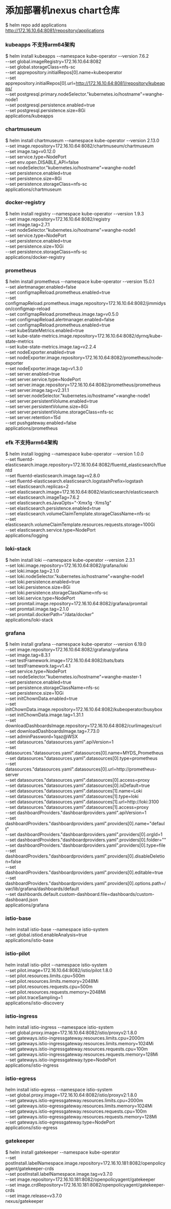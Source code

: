 # 添加部署机nexus chart仓库
$ helm repo add applications http://172.16.10.64:8081/repository/applications

### kubeapps 不支持arm64架构
$ helm install kubeapps --namespace kube-operator --version 7.6.2 \
--set global.imageRegistry=172.16.10.64:8082 \
--set global.storageClass=nfs-sc \
--set apprepository.initialRepos[0].name=kubeoperator \
--set apprepository.initialRepos[0].url=http://172.16.10.64:8081/repository/kubeapps/ \
--set postgresql.primary.nodeSelector."kubernetes\.io/hostname"=wanghe-node1 \
--set postgresql.persistence.enabled=true \
--set postgresql.persistence.size=8Gi \
applications/kubeapps

### chartmuseum
$ helm install chartmuseum --namespace kube-operator  --version 2.13.0 \
--set image.repository=172.16.10.64:8082/chartmuseum/chartmuseum \
--set image.tag=v0.12.0 \
--set service.type=NodePort \
--set env.open.DISABLE_API=false \
--set nodeSelector."kubernetes\.io/hostname"=wanghe-node1 \
--set persistence.enabled=true \
--set persistence.size=8Gi \
--set persistence.storageClass=nfs-sc \
applications/chartmuseum

### docker-registry
$ helm install registry --namespace kube-operator --version 1.9.3 \
--set image.repository=172.16.10.64:8082/registry \
--set image.tag=2.7.1 \
--set nodeSelector."kubernetes\.io/hostname"=wanghe-node1 \
--set service.type=NodePort \
--set persistence.enabled=true \
--set persistence.size=10Gi \
--set persistence.storageClass=nfs-sc \
applications/docker-registry

### prometheus
$ helm install prometheus --namespace kube-operator --version 15.0.1 \
--set alertmanager.enabled=false \
--set configmapReload.prometheus.enabled=true \
--set configmapReload.prometheus.image.repository=172.16.10.64:8082/jimmidyson/configmap-reload \
--set configmapReload.prometheus.image.tag=v0.5.0 \
--set configmapReload.alertmanager.enabled=false \
--set configmapReload.prometheus.enabled=true \
--set kubeStateMetrics.enabled=true \
--set kube-state-metrics.image.repository=172.16.10.64:8082/dyrnq/kube-state-metrics \
--set kube-state-metrics.image.tag=v2.2.4 \
--set nodeExporter.enabled=true \
--set nodeExporter.image.repository=172.16.10.64:8082/prometheus/node-exporter \
--set nodeExporter.image.tag=v1.3.0 \
--set server.enabled=true \
--set server.service.type=NodePort \
--set server.image.repository=172.16.10.64:8082/prometheus/prometheus \
--set server.image.tag=v2.31.1 \
--set server.nodeSelector."kubernetes\.io/hostname"=wanghe-node1 \
--set server.persistentVolume.enabled=true \
--set server.persistentVolume.size=8Gi \
--set server.persistentVolume.storageClass=nfs-sc \
--set server.retention=15d \
--set pushgateway.enabled=false \
applications/prometheus

### efk 不支持arm64架构
$ helm install logging --namespace kube-operator --version 1.0.0 \
--set fluentd-elasticsearch.image.repository=172.16.10.64:8082/fluentd_elasticsearch/fluentd \
--set fluentd-elasticsearch.image.tag=v2.8.0 \
--set fluentd-elasticsearch.elasticsearch.logstashPrefix=logstash \
--set elasticsearch.replicas=2 \
--set elasticsearch.image=172.16.10.64:8082/elasticsearch/elasticsearch \
--set elasticsearch.imageTag=7.6.2 \
--set elasticsearch.esJavaOpts="-Xmx1g -Xms1g" \
--set elasticsearch.persistence.enabled=true \
--set elasticsearch.volumeClaimTemplate.storageClassName=nfs-sc \
--set elasticsearch.volumeClaimTemplate.resources.requests.storage=100Gi \
--set elasticsearch.service.type=NodePort \
applications/logging

### loki-stack
$ helm install loki --namespace kube-operator --version 2.3.1 \
--set loki.image.repository=172.16.10.64:8082/grafana/loki \
--set loki.image.tag=2.1.0 \
--set loki.nodeSelector."kubernetes\.io/hostname"=wanghe-node1 \
--set loki.persistence.enabled=true \
--set loki.persistence.size=8Gi \
--set loki.persistence.storageClassName=nfs-sc \
--set loki.service.type=NodePort \
--set promtail.image.repository=172.16.10.64:8082/grafana/promtail \
--set promtail.image.tag=2.1.0 \
--set promtail.dockerPath="/data/docker" \
applications/loki-stack


### grafana
$ helm install grafana --namespace kube-operator --version 6.19.0 \
--set image.repository=172.16.10.64:8082/grafana/grafana \
--set image.tag=8.3.1 \
--set testFramework.image=172.16.10.64:8082/bats/bats \
--set testFramework.tag=v1.4.1 \
--set service.type=NodePort \
--set nodeSelector."kubernetes\.io/hostname"=wanghe-master-1 \
--set persistence.enabled=true \
--set persistence.storageClassName=nfs-sc \
--set persistence.size=10Gi \
--set initChownData.enabled=true \
--set initChownData.image.repository=172.16.10.64:8082/kubeoperator/busybox \
--set initChownData.image.tag=1.31.1 \
--set downloadDashboardsImage.repository=172.16.10.64:8082/curlimages/curl \
--set downloadDashboardsImage.tag=7.73.0 \
--set adminPassword=1qaz@WSX \
--set datasources."datasources\.yaml".apiVersion=1 \
--set datasources."datasources\.yaml".datasources[0].name=MYDS_Prometheus \
--set datasources."datasources\.yaml".datasources[0].type=prometheus \
--set datasources."datasources\.yaml".datasources[0].url=http://prometheus-server \
--set datasources."datasources\.yaml".datasources[0].access=proxy \
--set datasources."datasources\.yaml".datasources[0].isDefault=true \
--set datasources."datasources\.yaml".datasources[1].name=Loki \
--set datasources."datasources\.yaml".datasources[1].type=loki \
--set datasources."datasources\.yaml".datasources[1].url=http://loki:3100 \
--set datasources."datasources\.yaml".datasources[1].access=proxy \
--set dashboardProviders."dashboardproviders\.yaml".apiVersion=1 \
--set dashboardProviders."dashboardproviders\.yaml".providers[0].name="default" \
--set dashboardProviders."dashboardproviders\.yaml".providers[0].orgId=1 \
--set dashboardProviders."dashboardproviders\.yaml".providers[0].folder="" \
--set dashboardProviders."dashboardproviders\.yaml".providers[0].type=file \
--set dashboardProviders."dashboardproviders\.yaml".providers[0].disableDeletion=false \
--set dashboardProviders."dashboardproviders\.yaml".providers[0].editable=true \
--set dashboardProviders."dashboardproviders\.yaml".providers[0].options.path=/var/lib/grafana/dashboards/default \
--set dashboards.default.custom-dashboard.file=dashboards/custom-dashboard.json \
applications/grafana

### istio-base
helm install istio-base --namespace istio-system \
--set global.istiod.enableAnalysis=true \
applications/istio-base

### istio-pilot
helm install istio-pilot --namespace istio-system \
--set pilot.image=172.16.10.64:8082/istio/pilot:1.8.0 \
--set pilot.resources.limits.cpu=500m \
--set pilot.resources.limits.memory=2048Mi \
--set pilot.resources.requests.cpu=500m \
--set pilot.resources.requests.memory=2048Mi \
--set pilot.traceSampling=1 \
applications/istio-discovery

### istio-ingress
helm install istio-ingress --namespace istio-system \
--set global.proxy.image=172.16.10.64:8082/istio/proxyv2:1.8.0 \
--set gateways.istio-ingressgateway.resources.limits.cpu=2000m \
--set gateways.istio-ingressgateway.resources.limits.memory=1024Mi \
--set gateways.istio-ingressgateway.resources.requests.cpu=100m \
--set gateways.istio-ingressgateway.resources.requests.memory=128Mi \
--set gateways.istio-ingressgateway.type=NodePort \
applications/istio-ingress

### istio-egress
helm install istio-egress --namespace istio-system \
--set global.proxy.image=172.16.10.64:8082/istio/proxyv2:1.8.0 \
--set gateways.istio-egressgateway.resources.limits.cpu=2000m \
--set gateways.istio-egressgateway.resources.limits.memory=1024Mi \
--set gateways.istio-egressgateway.resources.requests.cpu=100m \
--set gateways.istio-egressgateway.resources.requests.memory=128Mi \
--set gateways.istio-egressgateway.type=NodePort \
applications/istio-egress


### gatekeeper
$ helm install gatekeeper --namespace kube-operator \
--set postInstall.labelNamespace.image.repository=172.16.10.181:8082/openpolicyagent/gatekeeper-crds \
--set postInstall.labelNamespace.image.tag=v3.7.0 \
--set image.repository=172.16.10.181:8082/openpolicyagent/gatekeeper \
--set image.crdRepository=172.16.10.181:8082/openpolicyagent/gatekeeper-crds \
--set image.release=v3.7.0 \
nexus/gatekeeper